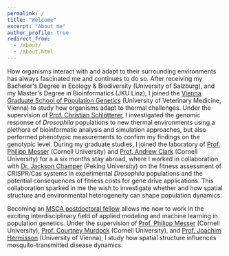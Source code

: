 ```yaml
---
permalink: /
title: "Welcome"
excerpt: "About me"
author_profile: true
redirect_from: 
  - /about/
  - /about.html
---
```


How organisms interact with and adapt to their surrounding environments has always fascinated me and continues to do so. After receiving my Bachelor's Degree in Ecology & Biodiversity (University of Salzburg), and my Master's Degree in Bioinformatics (JKU Linz), I joined the [Vienna Graduate School of Population Genetics](https://www.popgen-vienna.at/) (University of Veterinary Medicine, Vienna) to study how organisms adapt to thermal challenges. Under the supervision of [Prof. Christian Schlötterer](https://www.vetmeduni.ac.at/en/population-genetics/research/schloetterer-lab/group-leader), I investigated the genomic response of *Drosophila* populations to new thermal environments using a plethora of bioinformatic analysis and simulation approaches, but also performed phenotypic measurements to confirm my findings on the genotypic level. During my graduate studies, I joined the laboratory of [Prof. Philipp Messer](https://messerlab.org/) (Cornell University) and [Prof. Andrew Clark](https://blogs.cornell.edu/andyclarklab/) (Cornell University) for a a six months stay abroad, where I worked in collaboration with [Dr. Jackson Champer](https://jchamper.github.io/) (Peking University) on the fitness assessment of CRISPR/Cas systems in experimental *Drosophila* populations and the potential consequences of fitness costs for gene drive applications. This collaboration sparked in me the wish to investigate whether and how spatial structure and environmental heterogeneity can shape population dynamics. 

Becoming an [MSCA postdoctoral fellow](https://marie-sklodowska-curie-actions.ec.europa.eu/actions/postdoctoral-fellowships) allows me now to work in the exciting interdisciplinary field of applied modeling and machine learning in population genetics. Under the supervision of [Prof. Philipp Messer](https://messerlab.org/) (Cornell University), [Prof. Courtney Murdock](https://www.themurdocklab.com/) (Cornell University), and [Prof. Joachim Hermisson](https://www.mabs.at/hermisson/index.html) (University of Vienna), I study how spatial structure influences mosquito-transmitted disease dynamics. 
